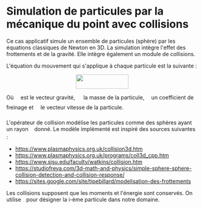 # Simulation de particules par la mécanique du point avec collisions

Ce cas applicatif simule un ensemble de particules (sphère) par les équations classiques de Newton en 3D.
La simulation intègre l'effet des frottements et de la gravité.
Elle intègre également un module de collisions.

L'équation du mouvement qui s'applique à chaque particule est la suivante :
<p align="center"><img src=".extra//3ade19f5b4a6f3d812e3b551a00193ce.svg?invert_in_darkmode" align=middle width=137.90964pt height=38.250465pt/></p>

Où <img src=".extra//8b5bd5fd95868f24ad0a078d34768d7d.svg?invert_in_darkmode" align=middle width=10.747770000000003pt height=23.488740000000007pt/> est le vecteur gravité, <img src=".extra//0e51a2dede42189d77627c4d742822c3.svg?invert_in_darkmode" align=middle width=14.433210000000003pt height=14.155350000000013pt/> la masse de la particule, <img src=".extra//c745b9b57c145ec5577b82542b2df546.svg?invert_in_darkmode" align=middle width=10.576500000000003pt height=14.155350000000013pt/> un coefficient de freinage
et <img src=".extra//cd74c822d31d457e590f28706c11499d.svg?invert_in_darkmode" align=middle width=10.747770000000004pt height=23.488740000000007pt/> le vecteur vitesse de la particule.

L'opérateur de collision modélise les particules comme des sphères ayant un rayon <img src=".extra//89f2e0d2d24bcf44db73aab8fc03252c.svg?invert_in_darkmode" align=middle width=7.873024500000003pt height=14.155350000000013pt/> donné.
Le modèle implémenté est inspiré des sources suivantes :
- https://www.plasmaphysics.org.uk/collision3d.htm
- https://www.plasmaphysics.org.uk/programs/coll3d_cpp.htm
- https://www.sjsu.edu/faculty/watkins/collision.htm
- https://studiofreya.com/3d-math-and-physics/simple-sphere-sphere-collision-detection-and-collision-response/
- https://sites.google.com/site/tipebillard/modelisation-des-frottements

Les collisions supposent que les moments et l'énergie sont conservés.
On utilise <img src=".extra//77a3b857d53fb44e33b53e4c8b68351a.svg?invert_in_darkmode" align=middle width=5.663295000000005pt height=21.683310000000006pt/> pour désigner la i-ème particule dans notre domaine.
